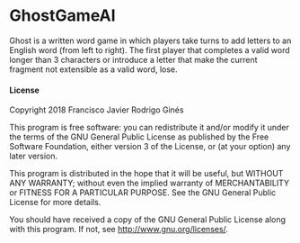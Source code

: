 # GhostGameAI

Ghost is a written word game in which players take turns to add letters to an English word (from left to right). The first player that completes a valid word longer than 3 characters or introduce a letter that make the current fragment not extensible as a valid word, lose.

#### License

Copyright 2018 Francisco Javier Rodrigo Ginés

This program is free software: you can redistribute it and/or modify
it under the terms of the GNU General Public License as published by
the Free Software Foundation, either version 3 of the License, or
(at your option) any later version.

This program is distributed in the hope that it will be useful,
but WITHOUT ANY WARRANTY; without even the implied warranty of
MERCHANTABILITY or FITNESS FOR A PARTICULAR PURPOSE.  See the
GNU General Public License for more details.

You should have received a copy of the GNU General Public License
along with this program.  If not, see <http://www.gnu.org/licenses/>.
